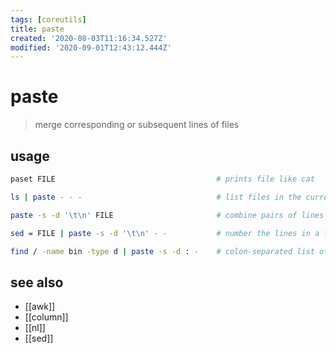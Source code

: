 ```yaml
---
tags: [coreutils]
title: paste
created: '2020-08-03T11:16:34.527Z'
modified: '2020-09-01T12:43:12.444Z'
---
```


# paste

> merge corresponding or subsequent lines of files

## usage
```sh
paset FILE                                    # prints file like cat

ls | paste - - -                              # list files in the current directory in three columns

paste -s -d '\t\n' FILE                       # combine pairs of lines from a file into single lines

sed = FILE | paste -s -d '\t\n' - -           # number the lines in a file

find / -name bin -type d | paste -s -d : -    # colon-separated list of dirs named bin, suitable for use in the PATH environment variable
```

## see also
- [[awk]]
- [[column]]
- [[nl]]
- [[sed]]
